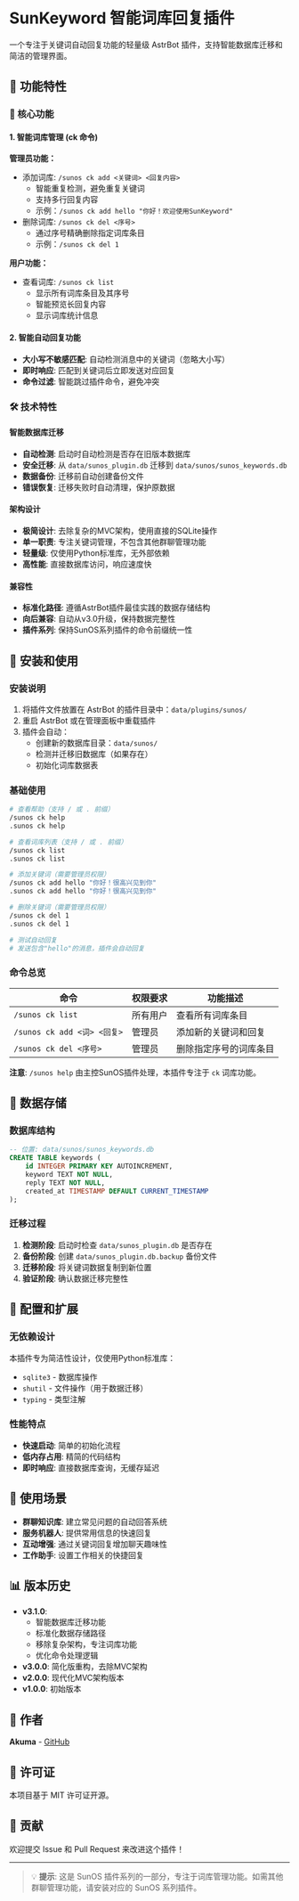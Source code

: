 # SunKeyword 智能词库回复插件

一个专注于关键词自动回复功能的轻量级 AstrBot 插件，支持智能数据库迁移和简洁的管理界面。

## 🎯 功能特性

### 🔧 核心功能

#### 1. 智能词库管理 (ck 命令)
**管理员功能：**
- 添加词库: `/sunos ck add <关键词> <回复内容>`
  - 智能重复检测，避免重复关键词
  - 支持多行回复内容
  - 示例：`/sunos ck add hello "你好！欢迎使用SunKeyword"`
- 删除词库: `/sunos ck del <序号>`
  - 通过序号精确删除指定词库条目
  - 示例：`/sunos ck del 1`

**用户功能：**
- 查看词库: `/sunos ck list`
  - 显示所有词库条目及其序号
  - 智能预览长回复内容
  - 显示词库统计信息

#### 2. 智能自动回复功能
- **大小写不敏感匹配**: 自动检测消息中的关键词（忽略大小写）
- **即时响应**: 匹配到关键词后立即发送对应回复
- **命令过滤**: 智能跳过插件命令，避免冲突

### 🛠️ 技术特性

#### 智能数据库迁移
- **自动检测**: 启动时自动检测是否存在旧版本数据库
- **安全迁移**: 从 `data/sunos_plugin.db` 迁移到 `data/sunos/sunos_keywords.db`
- **数据备份**: 迁移前自动创建备份文件
- **错误恢复**: 迁移失败时自动清理，保护原数据

#### 架构设计
- **极简设计**: 去除复杂的MVC架构，使用直接的SQLite操作
- **单一职责**: 专注关键词管理，不包含其他群聊管理功能
- **轻量级**: 仅使用Python标准库，无外部依赖
- **高性能**: 直接数据库访问，响应速度快

#### 兼容性
- **标准化路径**: 遵循AstrBot插件最佳实践的数据存储结构
- **向后兼容**: 自动从v3.0升级，保持数据完整性
- **插件系列**: 保持SunOS系列插件的命令前缀统一性

## 🚀 安装和使用

### 安装说明

1. 将插件文件放置在 AstrBot 的插件目录中：`data/plugins/sunos/`
2. 重启 AstrBot 或在管理面板中重载插件
3. 插件会自动：
   - 创建新的数据库目录：`data/sunos/`
   - 检测并迁移旧数据库（如果存在）
   - 初始化词库数据表

### 基础使用

```bash
# 查看帮助（支持 / 或 . 前缀）
/sunos ck help
.sunos ck help

# 查看词库列表（支持 / 或 . 前缀）
/sunos ck list
.sunos ck list

# 添加关键词（需要管理员权限）
/sunos ck add hello "你好！很高兴见到你"
.sunos ck add hello "你好！很高兴见到你"

# 删除关键词（需要管理员权限）
/sunos ck del 1
.sunos ck del 1

# 测试自动回复
# 发送包含"hello"的消息，插件会自动回复
```

### 命令总览

| 命令 | 权限要求 | 功能描述 |
|------|----------|----------|
| `/sunos ck list` | 所有用户 | 查看所有词库条目 |
| `/sunos ck add <词> <回复>` | 管理员 | 添加新的关键词和回复 |
| `/sunos ck del <序号>` | 管理员 | 删除指定序号的词库条目 |

**注意**: `/sunos help` 由主控SunOS插件处理，本插件专注于 `ck` 词库功能。

## 📁 数据存储

### 数据库结构
```sql
-- 位置: data/sunos/sunos_keywords.db
CREATE TABLE keywords (
    id INTEGER PRIMARY KEY AUTOINCREMENT,
    keyword TEXT NOT NULL,
    reply TEXT NOT NULL,
    created_at TIMESTAMP DEFAULT CURRENT_TIMESTAMP
);
```

### 迁移过程
1. **检测阶段**: 启动时检查 `data/sunos_plugin.db` 是否存在
2. **备份阶段**: 创建 `data/sunos_plugin.db.backup` 备份文件
3. **迁移阶段**: 将关键词数据复制到新位置
4. **验证阶段**: 确认数据迁移完整性

## 🔧 配置和扩展

### 无依赖设计
本插件专为简洁性设计，仅使用Python标准库：
- `sqlite3` - 数据库操作
- `shutil` - 文件操作（用于数据迁移）
- `typing` - 类型注解

### 性能特点
- **快速启动**: 简单的初始化流程
- **低内存占用**: 精简的代码结构
- **即时响应**: 直接数据库查询，无缓存延迟

## 📝 使用场景

- **群聊知识库**: 建立常见问题的自动回答系统
- **服务机器人**: 提供常用信息的快速回复
- **互动增强**: 通过关键词回复增加聊天趣味性
- **工作助手**: 设置工作相关的快捷回复

## 📊 版本历史

- **v3.1.0**: 
  - 智能数据库迁移功能
  - 标准化数据存储路径
  - 移除复杂架构，专注词库功能
  - 优化命令处理逻辑
- **v3.0.0**: 简化版重构，去除MVC架构
- **v2.0.0**: 现代化MVC架构版本
- **v1.0.0**: 初始版本

## 👥 作者

**Akuma** - [GitHub](https://github.com/Akuma-real/sunos-sunkeyword)

## 📄 许可证

本项目基于 MIT 许可证开源。

## 🤝 贡献

欢迎提交 Issue 和 Pull Request 来改进这个插件！

---

> 💡 **提示**: 这是 SunOS 插件系列的一部分，专注于词库管理功能。如需其他群聊管理功能，请安装对应的 SunOS 系列插件。
